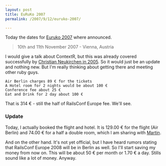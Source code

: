 ```yaml
---
layout: post
title: EuRuKo 2007
permalink: /2007/9/12/euruko-2007/

---
```


Today the dates for [Euruko
2007](http://www.approximity.com/cgi-bin/europeRuby/tiki.cgi?c=v&p=Euruko07)
where announced.

> 10th and 11th November 2007 - Vienna, Austria

I would give a talk about ContextR, but this was already covered successfully by
[Christian Neukirchen in
2005](http://chneukirchen.org/blog/archive/2005/10/euruko-2005-day-one.html). So
it would just be an update and nothing new. But I'm really thinking about
getting there and meeting other ruby guys.


    Air Berlin charges 89 € for the tickets
    A Hotel room for 2 nights would be about 100 €
    Conference fee about 25 €
    Eat and Drink for 2 day about 100 €

That is 314 € - still the half of RailsConf Europe fee. We'll see.

### Update

Today, I actually booked the flight and hotel. It is 129.00 € for the flight
(Air Berlin) and 74.00 € for a half a double room, which I am sharing with
[Martin](http://blog.grundrinzip.de/).

And on the other hand. It's not yet official, but I have heard rumors stating
that RailsConf Europe 2008 will be in Berlin as well. So I'll start saving my
money from now on. This will be about 50 € per month or 1.70 € a day. Stills
sound like a lot of money. Anyway.
